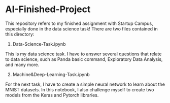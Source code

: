 # AI-Finished-Project
This repository refers to my finished assignment with Startup Campus,
especially done in the data science task! There are two files contained in this directory:

1. Data-Science-Task.ipynb

This is my data science task. I have to answer several questions that relate to data
science, such as Panda basic command, Exploratory Data Analysis, and many more.

2. Machine&Deep-Learning-Task.ipynb

For the next task, I have to create a simple neural network to learn about the MNIST datasets.
In this notebook, I also challenge myself to create two models from the Keras and Pytorch libraries.
